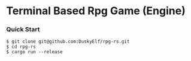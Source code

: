 # Terminal Based Rpg Game (Engine)

### Quick Start
```shell
$ git clone git@github.com:DuskyElf/rpg-rs.git
$ cd rpg-rs
$ cargo run --release
```
